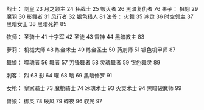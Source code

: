 战士：
	剑皇	23
	月之领主	24
	狂战士	25
	毁灭者	26
	黑暗复仇者	76
果子：
	狙翎	29
	魔羽	30
	影舞者	31
	风行者	32
	银色猎人	81
法爷：
	火舞	35
	冰灵	36
	时空领主	37
	黑暗女王	38
	黑暗死神	85
	
牧师：
	圣骑士	41
	十字军	42
	圣徒	43
	雷神	44
	黑暗教主	83
	
萝莉：
	机械大师	48
	炼金术士	49
	炼金圣士	50
	药剂师	51
	银色机甲师	87
	
舞娘：
	噬魂者	56
	舞者	57
	刀锋舞者	58
	灵魂舞者	59
	银色舞灵	89
	
刺客：
	烈	63
	影	64
	曜	68
	暗	69
	黑暗修罗	91
	
女枪：
	皇家骑士	73
	魔枪骑士	74
	冰魂术士	93
	火灵术士	94
	黑暗破魔师	99
	
兽娘：
	御灵	78
	破风	79
	碎夜	96
	驭光	97
